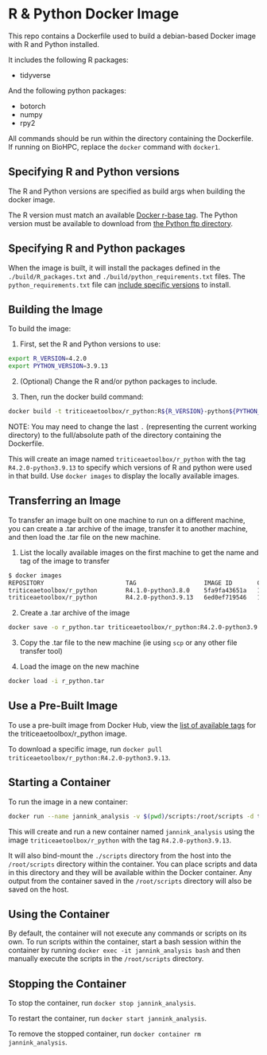 # R & Python Docker Image

This repo contains a Dockerfile used to build a debian-based Docker image with R and Python installed.

It includes the following R packages:

- tidyverse

And the following python packages:

- botorch
- numpy
- rpy2

All commands should be run within the directory containing the Dockerfile.  If running on BioHPC, replace the `docker` command with `docker1`.

## Specifying R and Python versions

The R and Python versions are specified as build args when building the docker image.

The R version must match an available [Docker r-base tag](https://hub.docker.com/_/r-base?tab=tags).  The Python version must be available to download from [the Python ftp directory](https://www.python.org/ftp/python/).

## Specifying R and Python packages

When the image is built, it will install the packages defined in the `./build/R_packages.txt` and `./build/python_requirements.txt` files.  The `python_requirements.txt` file can [include specific versions](https://pip.pypa.io/en/stable/reference/requirements-file-format/) to install.

## Building the Image

To build the image:

1) First, set the R and Python versions to use:

```bash
export R_VERSION=4.2.0
export PYTHON_VERSION=3.9.13
```

2) (Optional) Change the R and/or python packages to include.

3) Then, run the docker build command:

```bash
docker build -t triticeaetoolbox/r_python:R${R_VERSION}-python${PYTHON_VERSION} --build-arg R_VERSION=${R_VERSION} --build-arg PYTHON_VERSION=${PYTHON_VERSION} .
```

NOTE: You may need to change the last `.` (representing the current working directory) to the full/absolute path of the directory containing the Dockerfile.

This will create an image named `triticeaetoolbox/r_python` with the tag `R4.2.0-python3.9.13` to specify which versions of R and python were used in that build.  Use `docker images` to display the locally available images.

## Transferring an Image

To transfer an image built on one machine to run on a different machine, you can create a .tar archive of the image, transfer it to another machine, and then load the .tar file on the new machine.

1) List the locally available images on the first machine to get the name and tag of the image to transfer

```bash
$ docker images
REPOSITORY                       TAG                   IMAGE ID       CREATED         SIZE
triticeaetoolbox/r_python        R4.1.0-python3.8.0    5fa9fa43651a   14 hours ago    4.28GB
triticeaetoolbox/r_python        R4.2.0-python3.9.13   6ed0ef719546   16 hours ago    4.14GB
```

2) Create a .tar archive of the image

```bash
docker save -o r_python.tar triticeaetoolbox/r_python:R4.2.0-python3.9.13
```

3) Copy the .tar file to the new machine (ie using `scp` or any other file transfer tool)

4) Load the image on the new machine

```bash
docker load -i r_python.tar
```

## Use a Pre-Built Image

To use a pre-built image from Docker Hub, view the [list of available tags](https://hub.docker.com/r/triticeaetoolbox/r_python/tags) for the triticeaetoolbox/r_python image.

To download a specific image, run `docker pull triticeaetoolbox/r_python:R4.2.0-python3.9.13`.

## Starting a Container

To run the image in a new container:

```bash
docker run --name jannink_analysis -v $(pwd)/scripts:/root/scripts -d triticeaetoolbox/r_python:R4.2.0-python3.9.13
```

This will create and run a new container named `jannink_analysis` using the image `triticeaetoolbox/r_python` with the tag `R4.2.0-python3.9.13`.

It will also bind-mount the `./scripts` directory from the host into the `/root/scripts` directory within the container.  You can place scripts and data in this directory and they will be available within the Docker container.  Any output from the container saved in the `/root/scripts` directory will also be saved on the host.

## Using the Container

By default, the container will not execute any commands or scripts on its own.  To run scripts within the container, start a bash session within the container by running `docker exec -it jannink_analysis bash` and then manually execute the scripts in the `/root/scripts` directory.

## Stopping the Container

To stop the container, run `docker stop jannink_analysis`.

To restart the container, run `docker start jannink_analysis`.

To remove the stopped container, run `docker container rm jannink_analysis`.
